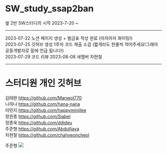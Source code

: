 # SW_study_ssap2ban
쌒 2반 SW스터디의 시작 2023-7-20 ~

----

2023-07-22
노션 페이지 생성 + 벌금표 작성 완료  (아자아자 화이팅!)</br>
2023-07-25
깃허브 생성 
1주차 코드 제출 소감 (짧게라도 한줄씩 적어주세요!그래야 공동개발자로 밑에 언급 됩니다!) </br>
2023-07-29
코드 리뷰
2023-08-08
새멤버 차현철

----
# 스터디원 개인 깃허브
김태완 
https://github.com/Manwol770</br>
나하나
https://github.com/hana-nana</br>
이민지
https://github.com/happyminjilee</br>
정원종
https://github.com/Siabel</br>
정종욱
https://github.com/ddideu</br>
주준형
https://github.com/Abdulljava</br>
차현철
https://github.com/chahyeoncheol</br>

주준형 
 <img src="http://mazandi.herokuapp.com/api?handle={j40605}&theme=warm"/>

 
